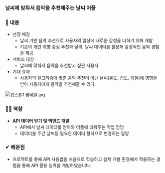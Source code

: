 ### 날씨에 맞춰서 음악을 추천해주는 날씨 어플

### 📖 내용

- 선정 배경
    - 날씨 기반 음악 추천으로 사용자의 일상에 새로운 감성을 더하기 위해 개발
    - 기존의 개인 취향 중심 추천과 달리, 날씨 데이터를 활용해 감성적인 음악 경험을 제공
- 서비스 대상
    - 날씨에 맞춰서 음악을 추천받고 싶은 사용자
- 기대 효과
    - 사용자의 알고리즘에 맞춘 음악 추천이 아닌 날씨(온도, 습도, 계절)에 영향을 받아 사용자에게 음악을 추천해줄 수 있다.

![캡스톤1 썸네일.jpg](https://prod-files-secure.s3.us-west-2.amazonaws.com/cb56070c-3696-462f-b1a8-85cfcee4d677/16afdc87-5ab3-4502-913c-a7c2d2236c5d/%EC%BA%A1%EC%8A%A4%ED%86%A41_%EC%8D%B8%EB%84%A4%EC%9D%BC.jpg)

### 🙋‍♂️ 역할

- **API 데이터 받기 및 백엔드 개발**
    - API에서 날씨 데이터를 받아와 어플에 띄워주는 작업 담당
    - 데이터를 주간 날씨등 필요한 데이터 형식으로 변경하는 담당

### ✔ 배운점

- 프로젝트를 통해 API 사용법을 처음으로 학습하고 실제 개발 환경에서 적용하는 경험을 통해 API 활용 능력을 개발하였습니다.
